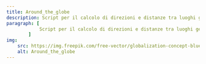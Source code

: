 ```yaml
---
title: Around_the_globe
description: Script per il calcolo di direzioni e distanze tra luoghi geografici del mondo.
paragraph: [
            Script per il calcolo di direzioni e distanze tra luoghi geografici del mondo.
        ]
img: 
    src: https://img.freepik.com/free-vector/globalization-concept-blue-lines-around-blue-globe_104327-79.jpg
    alt: Around_the_globe
---
```


<Portali-cAround-the-world></Portali-cAround-the-world>
